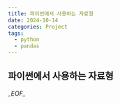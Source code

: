 ```yaml
---
title: 파이썬에서 사용하는 자료형
date: 2024-10-14
categories: Project
tags:
  - python
  - pandas
---
```


## 파이썬에서 사용하는 자료형





_\_EOF\__
